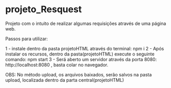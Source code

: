 # projeto_Resquest
Projeto com o intuito de realizar algumas requisições através de uma página web.

Passos para utilizar:

1 - instale dentro da pasta projetoHTML através do terminal: npm i
2 - Após instalar os recursos, dentro da pasta(projetoHTML) execute o seguinte comando: npm start
3 - Será aberto um servidor através da porta 8080: http://localhost:8080 , basta colar no navegador.

OBS: No método upload, os arquivos baixados, serão salvos na pasta upload, localizada dentro da parta central(projetoHTML)
